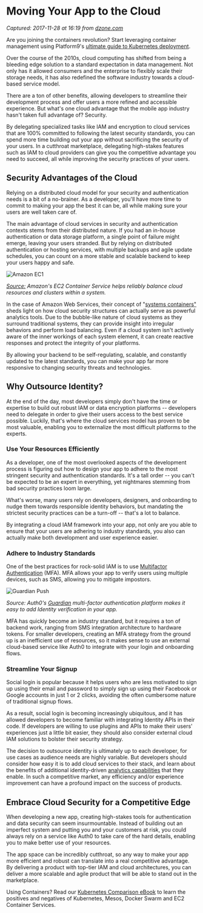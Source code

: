 # Moving Your App to the Cloud

_Captured: 2017-11-28 at 16:19 from [dzone.com](https://dzone.com/articles/moving-your-app-to-the-cloud?edition=338996&utm_source=Zone%20Newsletter&utm_medium=email&utm_campaign=cloud%202017-11-28)_

Are you joining the containers revolution? Start leveraging container management using Platform9's [ultimate guide to Kubernetes deployment](https://dzone.com/go?i=243221&u=https%3A%2F%2Fget.platform9.com%2Fjzlp-kubernetes-deployment-models-the-ultimate-guide%2F).

Over the course of the 2010s, cloud computing has shifted from being a bleeding edge solution to a standard expectation in data management. Not only has it allowed consumers and the enterprise to flexibly scale their storage needs, it has also redefined the software industry towards a cloud-based service model.

There are a ton of other benefits, allowing developers to streamline their development process and offer users a more refined and accessible experience. But what's one cloud advantage that the mobile app industry hasn't taken full advantage of? Security.

By delegating specialized tasks like IAM and encryption to cloud services that are 100% committed to following the latest security standards, you can spend more time building out your app without sacrificing the security of your users. In a cutthroat marketplace, delegating high-stakes features such as IAM to cloud providers can give you the competitive advantage you need to succeed, all while improving the security practices of your users.

## Security Advantages of the Cloud

Relying on a distributed cloud model for your security and authentication needs is a bit of a no-brainer. As a developer, you'll have more time to commit to making your app the best it can be, all while making sure your users are well taken care of.

The main advantage of cloud services in security and authentication contexts stems from their distributed nature. If you had an in-house authentication or data storage platform, a single point of failure might emerge, leaving your users stranded. But by relying on distributed authentication or hosting services, with multiple backups and agile update schedules, you can count on a more stable and scalable backend to keep your users happy and safe.

![Amazon EC1](https://cdn.auth0.com/blog/securityadvantages/ecs1.png)

_[Source:](http://www.allthingsdistributed.com/2015/07/under-the-hood-of-the-amazon-ec2-container-service.html) Amazon's EC2 Container Service helps reliably balance cloud resources and clusters within a system._

In the case of Amazon Web Services, their concept of "[systems containers"](https://aws.amazon.com/blogs/publicsector/improving-security-with-cloud-computing-six-advantages-of-cloud-security/) sheds light on how cloud security structures can actually serve as powerful analytics tools. Due to the bubble-like nature of cloud systems as they surround traditional systems, they can provide insight into irregular behaviors and perform load balancing. Even if a cloud system isn't actively aware of the inner workings of each system element, it can create reactive responses and protect the integrity of your platforms.

By allowing your backend to be self-regulating, scalable, and constantly updated to the latest standards, you can make your app far more responsive to changing security threats and technologies.

## Why Outsource Identity?

At the end of the day, most developers simply don't have the time or expertise to build out robust IAM or data encryption platforms -- developers need to delegate in order to give their users access to the best service possible. Luckily, that's where the cloud services model has proven to be most valuable, enabling you to externalize the most difficult platforms to the experts.

### Use Your Resources Efficiently

As a developer, one of the most overlooked aspects of the development process is figuring out how to design your app to adhere to the most stringent security and authentication standards. It's a tall order -- you can't be expected to be an expert in everything, yet nightmares stemming from bad security practices loom large.

What's worse, many users rely on developers, designers, and onboarding to nudge them towards responsible identity behaviors, but mandating the strictest security practices can be a turn-off -- that's a lot to balance.

By integrating a cloud IAM framework into your app, not only are you able to ensure that your users are adhering to industry standards, you also can actually make both development and user experience easier.

### Adhere to Industry Standards

One of the best practices for rock-solid IAM is to use [Multifactor Authentication](https://auth0.com/docs/multifactor-authentication) (MFA). MFA allows your app to verify users using multiple devices, such as SMS, allowing you to mitigate impostors.

![Guardian Push](https://cdn.auth0.com/blog/security/guardian-push.png)

_Source: Auth0's [Guardian](https://auth0.com/multifactor-authentication) multi-factor authentication platform makes it easy to add Identity verification in your app._

MFA has quickly become an industry standard, but it requires a ton of backend work, ranging from SMS integration architecture to hardware tokens. For smaller developers, creating an MFA strategy from the ground up is an inefficient use of resources, so it makes sense to use an external cloud-based service like Auth0 to integrate with your login and onboarding flows.

### Streamline Your Signup

Social login is popular because it helps users who are less motivated to sign up using their email and password to simply sign up using their Facebook or Google accounts in just 1 or 2 clicks, avoiding the often cumbersome nature of traditional signup flows.

As a result, social login is becoming increasingly ubiquitous, and it has allowed developers to become familiar with integrating Identity APIs in their code. If developers are willing to use plugins and APIs to make their users' experiences just a little bit easier, they should also consider external cloud IAM solutions to bolster their security strategy.

The decision to outsource identity is ultimately up to each developer, for use cases as audience needs are highly variable. But developers should consider how easy it is to add cloud services to their stack, and learn about the benefits of additional identity-driven [analytics capabilities](https://auth0.com/learn/powering-user-analytics-identity/) that they enable. In such a competitive market, any efficiency and/or experience improvement can have a profound impact on the success of products.

## Embrace Cloud Security for a Competitive Edge

When developing a new app, creating high-stakes tools for authentication and data security can seem insurmountable. Instead of building out an imperfect system and putting you and your customers at risk, you could always rely on a service like Auth0 to take care of the hard details, enabling you to make better use of your resources.

The app space can be incredibly cutthroat, so any way to make your app more efficient and robust can translate into a real competitive advantage. By delivering a product with top-tier IAM and cloud architectures, you can deliver a more scalable and agile product that will be able to stand out in the marketplace.

Using Containers? Read our [Kubernetes Comparison eBook](https://dzone.com/go?i=243223&u=https%3A%2F%2Fget.platform9.com%2Fjzlp-kubernetes-comparison-ebook%2F) to learn the positives and negatives of Kubernetes, Mesos, Docker Swarm and EC2 Container Services.

